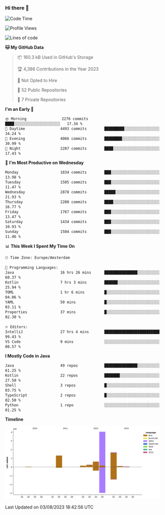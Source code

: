 ### Hi there 👋


<!--START_SECTION:waka-->
![Code Time](http://img.shields.io/badge/Code%20Time-3%2C459%20hrs%2052%20mins-blue)

![Profile Views](http://img.shields.io/badge/Profile%20Views-20-blue)

![Lines of code](https://img.shields.io/badge/From%20Hello%20World%20I%27ve%20Written-8.2%20million%20lines%20of%20code-blue)

**🐱 My GitHub Data** 

> 📦 160.3 kB Used in GitHub's Storage 
 > 
> 🏆 4,386 Contributions in the Year 2023
 > 
> 🚫 Not Opted to Hire
 > 
> 📜 52 Public Repositories 
 > 
> 🔑 7 Private Repositories 
 > 
**I'm an Early 🐤** 

```text
🌞 Morning                2276 commits        ████░░░░░░░░░░░░░░░░░░░░░   17.34 % 
🌆 Daytime                4493 commits        █████████░░░░░░░░░░░░░░░░   34.24 % 
🌃 Evening                4066 commits        ████████░░░░░░░░░░░░░░░░░   30.99 % 
🌙 Night                  2287 commits        ████░░░░░░░░░░░░░░░░░░░░░   17.43 % 
```
📅 **I'm Most Productive on Wednesday** 

```text
Monday                   1834 commits        ███░░░░░░░░░░░░░░░░░░░░░░   13.98 % 
Tuesday                  1505 commits        ███░░░░░░░░░░░░░░░░░░░░░░   11.47 % 
Wednesday                2878 commits        █████░░░░░░░░░░░░░░░░░░░░   21.93 % 
Thursday                 2200 commits        ████░░░░░░░░░░░░░░░░░░░░░   16.77 % 
Friday                   1767 commits        ███░░░░░░░░░░░░░░░░░░░░░░   13.47 % 
Saturday                 1434 commits        ███░░░░░░░░░░░░░░░░░░░░░░   10.93 % 
Sunday                   1504 commits        ███░░░░░░░░░░░░░░░░░░░░░░   11.46 % 
```


📊 **This Week I Spent My Time On** 

```text
🕑︎ Time Zone: Europe/Amsterdam

💬 Programming Languages: 
Java                     16 hrs 26 mins      ███████████████░░░░░░░░░░   60.37 % 
Kotlin                   7 hrs 3 mins        ██████░░░░░░░░░░░░░░░░░░░   25.94 % 
TOML                     1 hr 6 mins         █░░░░░░░░░░░░░░░░░░░░░░░░   04.06 % 
YAML                     50 mins             █░░░░░░░░░░░░░░░░░░░░░░░░   03.11 % 
Properties               37 mins             █░░░░░░░░░░░░░░░░░░░░░░░░   02.30 % 

🔥 Editors: 
IntelliJ                 27 hrs 4 mins       █████████████████████████   99.43 % 
VS Code                  9 mins              ░░░░░░░░░░░░░░░░░░░░░░░░░   00.57 % 
```

**I Mostly Code in Java** 

```text
Java                     49 repos            ███████████████░░░░░░░░░░   61.25 % 
Kotlin                   22 repos            ███████░░░░░░░░░░░░░░░░░░   27.50 % 
Shell                    3 repos             █░░░░░░░░░░░░░░░░░░░░░░░░   03.75 % 
TypeScript               2 repos             █░░░░░░░░░░░░░░░░░░░░░░░░   02.50 % 
Python                   1 repo              ░░░░░░░░░░░░░░░░░░░░░░░░░   01.25 % 
```



**Timeline**

![Lines of Code chart](https://raw.githubusercontent.com/powercasgamer/powercasgamer/master/assets/bar_graph.png)


 Last Updated on 03/08/2023 18:42:56 UTC
<!--END_SECTION:waka-->
